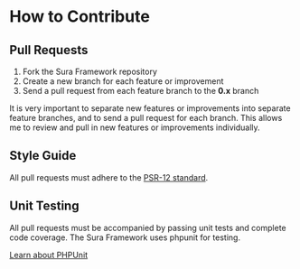 # How to Contribute

## Pull Requests

1. Fork the Sura Framework repository
2. Create a new branch for each feature or improvement
3. Send a pull request from each feature branch to the **0.x** branch

It is very important to separate new features or improvements into separate feature branches, and to send a
pull request for each branch. This allows me to review and pull in new features or improvements individually.

## Style Guide

All pull requests must adhere to the [PSR-12 standard](https://github.com/php-fig/fig-standards/blob/master/accepted/PSR-12-extended-coding-style-guide.md).

## Unit Testing

All pull requests must be accompanied by passing unit tests and complete code coverage. The Sura Framework uses phpunit for testing.

[Learn about PHPUnit](https://github.com/sebastianbergmann/phpunit/)